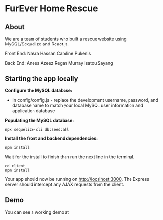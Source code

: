 # FurEver Home Rescue

## About

We are a team of students who built a rescue website using MySQL/Sequelize and React.js. 

Front End:
Nasra Hassan
Caroline Pukenis

Back End:
Anees Azeez
Regan Murray
Isatou Sayang

## Starting the app locally

**Configure the MySQL database:**

- In config/config.js - replace the development username, password, and database name to match your local MySQL user information and application database

**Populating the MySQL database:**

 ```
npx sequelize-cli db:seed:all
 ```
 
**Install the front and backend dependencies:**

 ```
npm install
 ```
 Wait for the install to finish than run the next line in the terminal.
 ```
cd client
npm install
 ```

Your app should now be running on <http://localhost:3000>. The Express server should intercept any AJAX requests from the client.

## Demo

You can see a working demo at 
